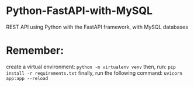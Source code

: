 # Python-FastAPI-with-MySQL
REST API using Python with the FastAPI framework, with MySQL databases

# Remember:
create a virtual environment: `python -m virtualenv venv`
then, run: `pip install -r requirements.txt`
finally, run the following command: `uvicorn app:app --reload`
